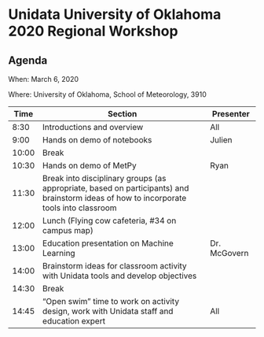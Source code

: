 # Unidata University of Oklahoma 2020 Regional Workshop

## Agenda

When: March 6, 2020

Where: University of Oklahoma, School of Meteorology, 3910

|  Time | Section                                                                                                                                | Presenter    |
|-------|----------------------------------------------------------------------------------------------------------------------------------------|--------------|
|  8:30 | Introductions and overview                                                                                                             | All          |
|  9:00 | Hands on demo of notebooks                                                                                                             | Julien       |
| 10:00 | Break                                                                                                                                  |              |
| 10:30 | Hands on demo of MetPy                                                                                                                 | Ryan         |
| 11:30 | Break into disciplinary groups (as appropriate, based on participants) and brainstorm ideas of how to incorporate tools into classroom |              |
| 12:00 | Lunch (Flying cow cafeteria, #34 on campus map)                                                                                        |              |
| 13:00 | Education presentation on Machine Learning                                                                                             | Dr. McGovern |
| 14:00 | Brainstorm ideas for classroom activity with Unidata tools and develop objectives                                                      |              |
| 14:30 | Break                                                                                                                                  |              |
| 14:45 | “Open swim” time to work on activity design, work with Unidata staff and education expert                                              | All          |


